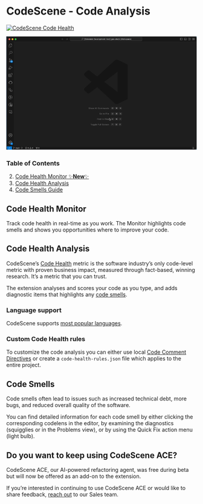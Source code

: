 # CodeScene - Code Analysis
[![CodeScene Code Health](https://codescene.io/projects/36131/status-badges/code-health)](https://codescene.io/projects/36131)

![screenshot3](screenshots/review-showcase.gif)


### Table of Contents
2. [Code Health Monitor ✨**New**✨](#code-health-monitor)
3. [Code Health Analysis](#code-health-analysis) 
4. [Code Smells Guide](#code-smells)

## Code Health Monitor
Track code health in real-time as you work. The Monitor highlights code smells and shows you opportunities where to improve your code.

## Code Health Analysis
CodeScene’s [Code Health](https://codescene.io/docs/guides/technical/code-health.html) metric is the software industry’s only code-level metric with proven business impact, measured through fact-based, winning research. It’s a metric that you can trust.

The extension analyses and scores your code as you type, and adds diagnostic items that highlights any [code smells](#code-smells).

### Language support
CodeScene supports [most popular languages](https://codescene.io/docs/usage/language-support.html#supported-programming-languages).


### Custom Code Health rules
To customize the code analysis you can either use local [Code Comment Directives](https://codescene.io/docs/guides/technical/code-health.html#disable-local-smells-via-code-comment-directives) or create a `code-health-rules.json` file which applies to the entire project.  


## Code Smells

Code smells often lead to issues such as increased technical debt, more bugs, and reduced overall quality of the software.

You can find detailed information for each code smell by either clicking the corresponding codelens in the editor, by examining the diagnostics (squigglies or in the Problems view), or by using the Quick Fix action menu (light bulb).


## Do you want to keep using CodeScene ACE?

CodeScene ACE, our AI-powered refactoring agent, was free during beta but will now be offered as an add-on to the extension.

If you’re interested in continuing to use CodeScene ACE or would like to share feedback, [reach out](https://codescene.com/contact-us-about-codescene-ace) to our Sales team.
